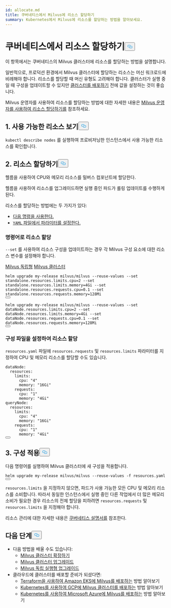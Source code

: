 ```yaml
---
id: allocate.md
title: 쿠버네티스에서 Milvus에 리소스 할당하기
summary: Kubernetes에서 Milvus에 리소스를 할당하는 방법을 알아보세요.
---
```

<h1 id="Allocate-Resources-on-Kubernetes" class="common-anchor-header">쿠버네티스에서 리소스 할당하기<button data-href="#Allocate-Resources-on-Kubernetes" class="anchor-icon" translate="no">
      <svg translate="no"
        aria-hidden="true"
        focusable="false"
        height="20"
        version="1.1"
        viewBox="0 0 16 16"
        width="16"
      >
        <path
          fill="#0092E4"
          fill-rule="evenodd"
          d="M4 9h1v1H4c-1.5 0-3-1.69-3-3.5S2.55 3 4 3h4c1.45 0 3 1.69 3 3.5 0 1.41-.91 2.72-2 3.25V8.59c.58-.45 1-1.27 1-2.09C10 5.22 8.98 4 8 4H4c-.98 0-2 1.22-2 2.5S3 9 4 9zm9-3h-1v1h1c1 0 2 1.22 2 2.5S13.98 12 13 12H9c-.98 0-2-1.22-2-2.5 0-.83.42-1.64 1-2.09V6.25c-1.09.53-2 1.84-2 3.25C6 11.31 7.55 13 9 13h4c1.45 0 3-1.69 3-3.5S14.5 6 13 6z"
        ></path>
      </svg>
    </button></h1><p>이 항목에서는 쿠버네티스의 Milvus 클러스터에 리소스를 할당하는 방법을 설명합니다.</p>
<p>일반적으로, 프로덕션 환경에서 Milvus 클러스터에 할당하는 리소스는 머신 워크로드에 비례해야 합니다. 리소스를 할당할 때 머신 유형도 고려해야 합니다. 클러스터가 실행 중일 때 구성을 업데이트할 수 있지만 <a href="/docs/ko/install_cluster-helm.md">클러스터를 배포하기</a> 전에 값을 설정하는 것이 좋습니다.</p>
<div class="alert note">
<p>Milvus 운영자를 사용하여 리소스를 할당하는 방법에 대한 자세한 내용은 <a href="https://github.com/zilliztech/milvus-operator/blob/main/docs/administration/allocate-resources.md#allocate-resources-with-milvus-operator">Milvus 운영자를 사용하여 리소스 할당하기를</a> 참조하세요.</p>
</div>
<h2 id="1-View-available-resources" class="common-anchor-header">1. 사용 가능한 리소스 보기<button data-href="#1-View-available-resources" class="anchor-icon" translate="no">
      <svg translate="no"
        aria-hidden="true"
        focusable="false"
        height="20"
        version="1.1"
        viewBox="0 0 16 16"
        width="16"
      >
        <path
          fill="#0092E4"
          fill-rule="evenodd"
          d="M4 9h1v1H4c-1.5 0-3-1.69-3-3.5S2.55 3 4 3h4c1.45 0 3 1.69 3 3.5 0 1.41-.91 2.72-2 3.25V8.59c.58-.45 1-1.27 1-2.09C10 5.22 8.98 4 8 4H4c-.98 0-2 1.22-2 2.5S3 9 4 9zm9-3h-1v1h1c1 0 2 1.22 2 2.5S13.98 12 13 12H9c-.98 0-2-1.22-2-2.5 0-.83.42-1.64 1-2.09V6.25c-1.09.53-2 1.84-2 3.25C6 11.31 7.55 13 9 13h4c1.45 0 3-1.69 3-3.5S14.5 6 13 6z"
        ></path>
      </svg>
    </button></h2><p><code translate="no">kubectl describe nodes</code> 를 실행하여 프로비저닝한 인스턴스에서 사용 가능한 리소스를 확인합니다.</p>
<h2 id="2-Allocate-resources" class="common-anchor-header">2. 리소스 할당하기<button data-href="#2-Allocate-resources" class="anchor-icon" translate="no">
      <svg translate="no"
        aria-hidden="true"
        focusable="false"
        height="20"
        version="1.1"
        viewBox="0 0 16 16"
        width="16"
      >
        <path
          fill="#0092E4"
          fill-rule="evenodd"
          d="M4 9h1v1H4c-1.5 0-3-1.69-3-3.5S2.55 3 4 3h4c1.45 0 3 1.69 3 3.5 0 1.41-.91 2.72-2 3.25V8.59c.58-.45 1-1.27 1-2.09C10 5.22 8.98 4 8 4H4c-.98 0-2 1.22-2 2.5S3 9 4 9zm9-3h-1v1h1c1 0 2 1.22 2 2.5S13.98 12 13 12H9c-.98 0-2-1.22-2-2.5 0-.83.42-1.64 1-2.09V6.25c-1.09.53-2 1.84-2 3.25C6 11.31 7.55 13 9 13h4c1.45 0 3-1.69 3-3.5S14.5 6 13 6z"
        ></path>
      </svg>
    </button></h2><p>헬름을 사용하여 CPU와 메모리 리소스를 밀버스 컴포넌트에 할당한다.</p>
<div class="alert note">
헬름을 사용하여 리소스를 업그레이드하면 실행 중인 파드가 롤링 업데이트를 수행하게 된다.</div>
<p>리소스를 할당하는 방법에는 두 가지가 있다:</p>
<ul>
<li><a href="/docs/ko/allocate.md#Allocate-resources-with-commands">다음 명령을 사용한다.</a></li>
<li><a href="/docs/ko/allocate.md#Allocate-resources-by-setting-configuration-file"> <code translate="no">YAML</code> 파일에서 파라미터를 설정한다.</a></li>
</ul>
<h3 id="Allocate-resources-with-commands" class="common-anchor-header">명령어로 리소스 할당</h3><p><code translate="no">--set</code> 를 사용하여 리소스 구성을 업데이트하는 경우 각 Milvus 구성 요소에 대한 리소스 변수를 설정해야 합니다.</p>
<div class="filter">
<a href="#standalone">Milvus 독립형</a> <a href="#cluster">Milvus 클러스터</a></div>
<div class="table-wrapper filter-standalone" markdown="block">
<pre><code translate="no" class="language-Shell">helm upgrade my-release milvus/milvus --reuse-values --set standalone.resources.limits.cpu=2 --set standalone.resources.limits.memory=4Gi --set standalone.resources.requests.cpu=0.1 --set standalone.resources.requests.memory=128Mi
<button class="copy-code-btn"></button></code></pre>
</div>
<div class="table-wrapper filter-cluster" markdown="block">
<pre><code translate="no" class="language-Shell">helm upgrade my-release milvus/milvus --reuse-values --set dataNode.resources.limits.cpu=2 --set dataNode.resources.limits.memory=4Gi --set dataNode.resources.requests.cpu=0.1 --set dataNode.resources.requests.memory=128Mi
<button class="copy-code-btn"></button></code></pre>
</div>
<h3 id="Allocate-resources-by-setting-configuration-file" class="common-anchor-header">구성 파일을 설정하여 리소스 할당</h3><p><code translate="no">resources.yaml</code> 파일에 <code translate="no">resources.requests</code> 및 <code translate="no">resources.limits</code> 파라미터를 지정하여 CPU 및 메모리 리소스를 할당할 수도 있습니다.</p>
<pre><code translate="no" class="language-Yaml"><span class="hljs-attr">dataNode:</span>
  <span class="hljs-attr">resources:</span>
    <span class="hljs-attr">limits:</span>
      <span class="hljs-attr">cpu:</span> <span class="hljs-string">&quot;4&quot;</span>
      <span class="hljs-attr">memory:</span> <span class="hljs-string">&quot;16Gi&quot;</span>
    <span class="hljs-attr">requests:</span>
      <span class="hljs-attr">cpu:</span> <span class="hljs-string">&quot;1&quot;</span>
      <span class="hljs-attr">memory:</span> <span class="hljs-string">&quot;4Gi&quot;</span>
<span class="hljs-attr">queryNode:</span>
  <span class="hljs-attr">resources:</span>
    <span class="hljs-attr">limits:</span>
      <span class="hljs-attr">cpu:</span> <span class="hljs-string">&quot;4&quot;</span>
      <span class="hljs-attr">memory:</span> <span class="hljs-string">&quot;16Gi&quot;</span>
    <span class="hljs-attr">requests:</span>
      <span class="hljs-attr">cpu:</span> <span class="hljs-string">&quot;1&quot;</span>
      <span class="hljs-attr">memory:</span> <span class="hljs-string">&quot;4Gi&quot;</span>
<button class="copy-code-btn"></button></code></pre>
<h2 id="3-Apply-configurations" class="common-anchor-header">3. 구성 적용<button data-href="#3-Apply-configurations" class="anchor-icon" translate="no">
      <svg translate="no"
        aria-hidden="true"
        focusable="false"
        height="20"
        version="1.1"
        viewBox="0 0 16 16"
        width="16"
      >
        <path
          fill="#0092E4"
          fill-rule="evenodd"
          d="M4 9h1v1H4c-1.5 0-3-1.69-3-3.5S2.55 3 4 3h4c1.45 0 3 1.69 3 3.5 0 1.41-.91 2.72-2 3.25V8.59c.58-.45 1-1.27 1-2.09C10 5.22 8.98 4 8 4H4c-.98 0-2 1.22-2 2.5S3 9 4 9zm9-3h-1v1h1c1 0 2 1.22 2 2.5S13.98 12 13 12H9c-.98 0-2-1.22-2-2.5 0-.83.42-1.64 1-2.09V6.25c-1.09.53-2 1.84-2 3.25C6 11.31 7.55 13 9 13h4c1.45 0 3-1.69 3-3.5S14.5 6 13 6z"
        ></path>
      </svg>
    </button></h2><p>다음 명령어를 실행하여 Milvus 클러스터에 새 구성을 적용합니다.</p>
<pre><code translate="no" class="language-Shell">helm upgrade my-release milvus/milvus --reuse-values -f resources.yaml
<button class="copy-code-btn"></button></code></pre>
<div class="alert note">
 <code translate="no">resources.limits</code> 을 지정하지 않으면, 파드가 사용 가능한 모든 CPU 및 메모리 리소스를 소비합니다. 따라서 동일한 인스턴스에서 실행 중인 다른 작업에서 더 많은 메모리 소비가 필요한 경우 리소스의 전체 할당을 피하려면 <code translate="no">resources.requests</code> 및 <code translate="no">resources.limits</code> 을 지정해야 합니다.</div>
<p>리소스 관리에 대한 자세한 내용은 <a href="https://kubernetes.io/docs/concepts/configuration/manage-compute-resources-container/">쿠버네티스 설명서를</a> 참조한다.</p>
<h2 id="Whats-next" class="common-anchor-header">다음 단계<button data-href="#Whats-next" class="anchor-icon" translate="no">
      <svg translate="no"
        aria-hidden="true"
        focusable="false"
        height="20"
        version="1.1"
        viewBox="0 0 16 16"
        width="16"
      >
        <path
          fill="#0092E4"
          fill-rule="evenodd"
          d="M4 9h1v1H4c-1.5 0-3-1.69-3-3.5S2.55 3 4 3h4c1.45 0 3 1.69 3 3.5 0 1.41-.91 2.72-2 3.25V8.59c.58-.45 1-1.27 1-2.09C10 5.22 8.98 4 8 4H4c-.98 0-2 1.22-2 2.5S3 9 4 9zm9-3h-1v1h1c1 0 2 1.22 2 2.5S13.98 12 13 12H9c-.98 0-2-1.22-2-2.5 0-.83.42-1.64 1-2.09V6.25c-1.09.53-2 1.84-2 3.25C6 11.31 7.55 13 9 13h4c1.45 0 3-1.69 3-3.5S14.5 6 13 6z"
        ></path>
      </svg>
    </button></h2><ul>
<li>다음 방법을 배울 수도 있습니다:<ul>
<li><a href="/docs/ko/scaleout.md">Milvus 클러스터 확장하기</a></li>
<li><a href="/docs/ko/upgrade_milvus_cluster-operator.md">Milvus 클러스터 업그레이드</a></li>
<li><a href="/docs/ko/upgrade_milvus_standalone-operator.md">Milvus 독립 실행형 업그레이드</a></li>
</ul></li>
<li>클라우드에 클러스터를 배포할 준비가 되셨다면:<ul>
<li><a href="/docs/ko/eks.md">Terraform을 사용하여 Amazon EKS에 Milvus를 배포하는</a> 방법 알아보기</li>
<li><a href="/docs/ko/gcp.md">Kubernetes를 사용하여 GCP에 Milvus 클러스터를 배포하는</a> 방법 알아보기</li>
<li><a href="/docs/ko/azure.md">Kubernetes를 사용하여 Microsoft Azure에 Milvus를 배포하는</a> 방법 알아보기</li>
</ul></li>
</ul>
